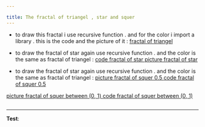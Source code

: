 ```yaml
---

title: The fractal of triangel , star and squer
---
```



- to draw this fractal i use recursive function . and for the color i import a library . 
this is the code and the picture of it :
[fractal of triangel ](../assets/triangel_11zon.jpg)


- to draw the fractal of star again use recursive function . and the color is the same as fractal of triangel :
[code fractal of star ](../assets/codestar_11zon.jpg)
[picture fractal of star ](../assets/picturestar_11zon.jpg)


- to draw the fractal of star again use recursive function . and the color is the same as fractal of triangel :
[ picture fractal of squer 0.5 ]()
[ code fractal of squer 0.5 ](../assets/squer2_11zon.jpg)

[picture fractal of squer between (0, 1) ]()
[code fractal of squer between (0, 1) ](../assets/sqquer1_11zon.jpg)



![]()

---
**Test**: 
